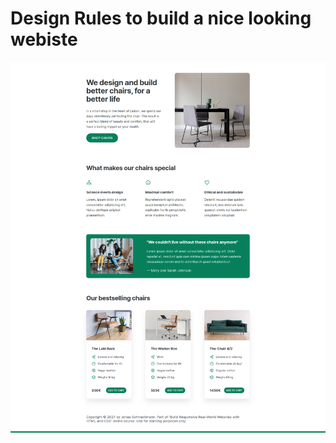 # Design Rules to build a nice looking webiste

![Alt text](images/Design-practice.png?raw=true "Title")
